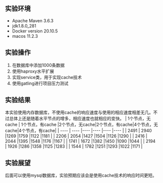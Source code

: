 ## 实验环境
- Apache Maven 3.6.3
- jdk1.8.0_281
- Docker version 20.10.5
- macos 11.2.3

## 实验操作
1. 在数据库中添加1000条数据
2. 使用haproxy水平扩展
3. 实现service类，用于实现cache技术
4. 使用gatling进行项目压力测试

## 实验结果
本实验使用内存数据库，不使用cache的响应速度与使用的相应速度相差无几。不过总体上还是随着水平节点的增多，相应速度也就相应的变快。
|  1个节点，无cache   | 1个节点，有cache  |2个节点，无cache|2个节点，有cache|4个节点，无cache|4个节点，有cache|
|  ----  | ----  |----  |----  |----  |----  |
| 2491  | 2940 |1269 |1759 |1122 |1181 |
| 2206  | 2054 |1427 |1504 |1126 |1290 |
| 2416  | 2044 |1395 |1548 |1176 |1167 |
| 1741  | 1672 |1382 |1450 |1090 |1044 |
| 2194  | 1926 |1286 |1358 |1125 |1283 |
| 1544  | 1782 |1251 |1293 |1022 |1171 | 

## 实验展望
后面可以使用mysql数据库，实验预期应该会是使用cache技术的响应时间更短。